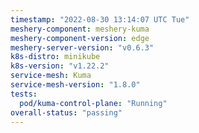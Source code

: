 ```yaml
---
timestamp: "2022-08-30 13:14:07 UTC Tue"
meshery-component: meshery-kuma
meshery-component-version: edge
meshery-server-version: "v0.6.3"
k8s-distro: minikube
k8s-version: "v1.22.2"
service-mesh: Kuma
service-mesh-version: "1.8.0"
tests:
  pod/kuma-control-plane: "Running"
overall-status: "passing"
---
```

